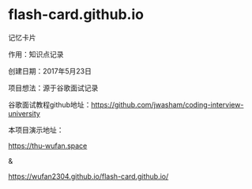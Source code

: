 # flash-card.github.io

记忆卡片


作用：知识点记录

创建日期：2017年5月23日

项目想法：源于谷歌面试记录 

谷歌面试教程github地址：https://github.com/jwasham/coding-interview-university

本项目演示地址：

https://thu-wufan.space

&

https://wufan2304.github.io/flash-card.github.io/
